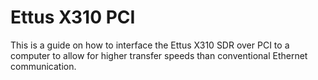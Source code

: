 # Ettus X310 PCI
This is a guide on how to interface the Ettus X310 SDR over PCI to a computer to allow for higher transfer speeds than conventional Ethernet communication.


